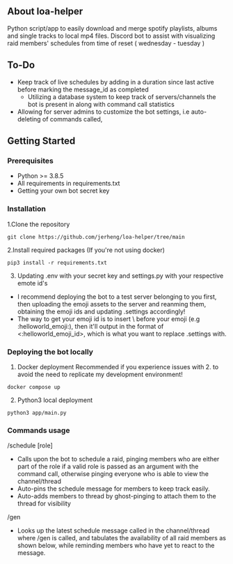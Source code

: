 ## About loa-helper
Python script/app to easily download and merge spotify playlists, albums and single tracks to local mp4 files.
Discord bot to assist with visualizing raid members' schedules from time of reset ( wednesday - tuesday ) 

## To-Do
* Keep track of live schedules by adding in a duration since last active before marking the message_id as completed
  * Utilizing a database system to keep track of servers/channels the bot is present in along with command call statistics
* Allowing for server admins to customize the bot settings, i.e auto-deleting of commands called, 
  
## Getting Started

### Prerequisites
* Python >= 3.8.5
* All requirements in requirements.txt
* Getting your own bot secret key

### Installation
1.Clone the repository
```
git clone https://github.com/jerheng/loa-helper/tree/main
```

2.Install required packages (If you're not using docker)
```
pip3 install -r requirements.txt
```

3. Updating .env with your secret key and settings.py with your respective emote id's
* I recommend deploying the bot to a test server belonging to you first, then uploading the emoji assets to the server and reanming them, obtaining the emoji ids and updating .settings accordingly!
* The way to get your emoji id is to insert \ before your emoji (e.g \:helloworld_emoji:), then it'll output in the format of <:helloworld_emoji_id>, which is what you want to replace .settings with.

### Deploying the bot locally
1. Docker deployment
Recommended if you experience issues with 2. to avoid the need to replicate my development environment!
```
docker compose up
```

2. Python3 local deployment
```
python3 app/main.py
```

### Commands usage
/schedule [role] 
* Calls upon the bot to schedule a raid, pinging members who are either part of the role if a valid role is passed as an argument with the command call, otherwise pinging everyone who is able to view the channel/thread
* Auto-pins the schedule message for members to keep track easily.
* Auto-adds members to thread by ghost-pinging to attach them to the thread for visibility

/gen 
* Looks up the latest schedule message called in the channel/thread where /gen is called, and tabulates the availability of all raid members as shown below, while reminding members who have yet to react to the message.


